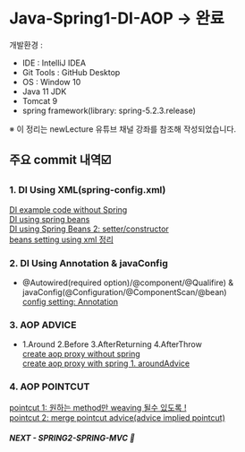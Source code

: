 # Java-Spring1-DI-AOP -> 완료
개발환경 :
* IDE : IntelliJ IDEA
* Git Tools : GitHub Desktop
* OS : Window 10
* Java 11 JDK
* Tomcat 9
* spring framework(library: spring-5.2.3.release)

※ 이 정리는 newLecture 유튜브 채널 강좌를 참조해 작성되었습니다.

## 주요 commit 내역☑️
### 1. DI Using XML(spring-config.xml)     
[DI example code without Spring](https://github.com/mangozzelli/BackEnd-Spring1-DI-AOP/commit/f1f918ee8bdf496c2430d3caf620dcaa9392f9d5)    
[DI using spring beans](https://github.com/mangozzelli/BackEnd-Spring1-DI-AOP/commit/e7bbf9b4233cc69a8963773fcab220334ded3a5d)    
[DI using Spring Beans 2: setter/constructor](https://github.com/mangozzelli/BackEnd-Spring1-DI-AOP/commit/8fa047fff7f496d4de1408e7c9cbbdb39a910d0f)  
[beans setting using xml 정리](https://github.com/mangozzelli/BackEnd-Spring1-DI-AOP/commit/58638b459cffd9c052ad0587738746ccf46f27d4)  
  
### 2. DI Using Annotation & javaConfig   
* @Autowired(required option)/@component/@Qualifire) & javaConfig(@Configuration/@ComponentScan/@bean)  
[config setting: Annotation](https://github.com/mangozzelli/BackEnd-Spring1-DI-AOP/commit/f77fffa875a864730f8bc7921fa38fe809a655f3)  
      
### 3. AOP ADVICE    
* 1.Around 2.Before 3.AfterReturning 4.AfterThrow  
[create aop proxy without spring](https://github.com/mangozzelli/BackEnd-Spring1-DI-AOP/commit/f89affa7750db22f1a3352ec9706ef4f80a4779c)    
[create aop proxy with spring 1. aroundAdvice](https://github.com/mangozzelli/BackEnd-Spring1-DI-AOP/commit/cd80bebdef5a77e71378efb383219f8c5fc203ce)    
   
### 4. AOP POINTCUT  
[pointcut 1: 원하는 method만 weaving 될수 있도록 !](https://github.com/mangozzelli/BackEnd-Spring1-DI-AOP/commit/73e5c53824e40365ada80d1d0d50eebeb4169c9a)   
[pointcut 2: merge pointcut advice(advice implied pointcut)](https://github.com/mangozzelli/BackEnd-Spring1-DI-AOP/commit/8231a69bb171bc9eda9bb3bfa00a0dad2aef53ae)    


##### NEXT - SPRING2-SPRING-MVC 🌱
